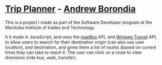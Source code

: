 # [Trip Planner](https://flamboyant-mahavira-e9230e.netlify.app/) - [Andrew Borondia](https://cranky-beaver-6bfa9c.netlify.app)

This is a project I made as part of the Software Developer program at the Manitoba Institute of trades and Technology.

It it made in JavaScript, and uses the [mapBox](https://www.mapbox.com/) API, and [Winipeg Transit](https://api.winnipegtransit.com/) API, to allow users to search for their destination origin (can also use user location), and destination, and gives them a list of routes (based on current time) they can take to reach it. The user can click on a route to view directions (ride bus, walk, transfer).
